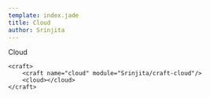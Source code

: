 ```yaml
---
template: index.jade
title: Cloud
author: Srinjita
---
```


Cloud

```craftml
<craft>
    <craft name="cloud" module="Srinjita/craft-cloud"/>
    <cloud></cloud>
</craft>
```
